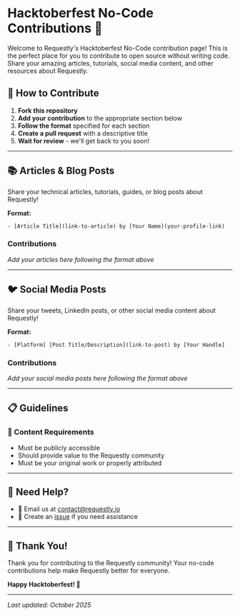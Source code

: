 # Hacktoberfest No-Code Contributions 🎃

Welcome to Requestly's Hacktoberfest No-Code contribution page! This is the perfect place for you to contribute to open source without writing code. Share your amazing articles, tutorials, social media content, and other resources about Requestly.

## 📝 How to Contribute

1. **Fork this repository**
2. **Add your contribution** to the appropriate section below
3. **Follow the format** specified for each section
4. **Create a pull request** with a descriptive title
5. **Wait for review** - we'll get back to you soon!

---

## 📚 Articles & Blog Posts

Share your technical articles, tutorials, guides, or blog posts about Requestly!

**Format:**
```
- [Article Title](link-to-article) by [Your Name](your-profile-link)
```

### Contributions

*Add your articles here following the format above*

---

## 🐦 Social Media Posts

Share your tweets, LinkedIn posts, or other social media content about Requestly!

**Format:**
```
- [Platform] [Post Title/Description](link-to-post) by [Your Handle]
```

### Contributions

*Add your social media posts here following the format above*

---

## 📋 Guidelines


### 📝 Content Requirements
- Must be publicly accessible
- Should provide value to the Requestly community
- Must be your original work or properly attributed

---

## 🤝 Need Help?

- 📧 Email us at contact@requestly.io
- 🐛 Create an [issue](https://github.com/requestly/requestly/issues) if you need assistance

---

## 🎉 Thank You!

Thank you for contributing to the Requestly community! Your no-code contributions help make Requestly better for everyone. 

**Happy Hacktoberfest! 🎃**

---

*Last updated: October 2025*